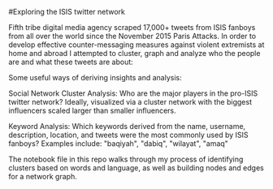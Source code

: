 
#Exploring the ISIS twitter network

Fifth tribe digital media agency scraped 17,000+ tweets from ISIS fanboys from all over the world since the November 2015 Paris Attacks.  In order to develop effective counter-messaging measures against violent extremists at home and abroad I attempted to cluster, graph and analyze who the people are and what these tweets are about:

Some useful ways of deriving insights and analysis:

Social Network Cluster Analysis: Who are the major players in the pro-ISIS twitter network? Ideally, visualized via a cluster network with the biggest influencers scaled larger than smaller influencers.

Keyword Analysis: Which keywords derived from the name, username, description, location, and tweets were the most commonly used by ISIS fanboys? Examples include: "baqiyah", "dabiq", "wilayat", "amaq"

The notebook file in this repo walks through my process of identifying clusters based on words and language, as well as building nodes and edges for a network graph.

